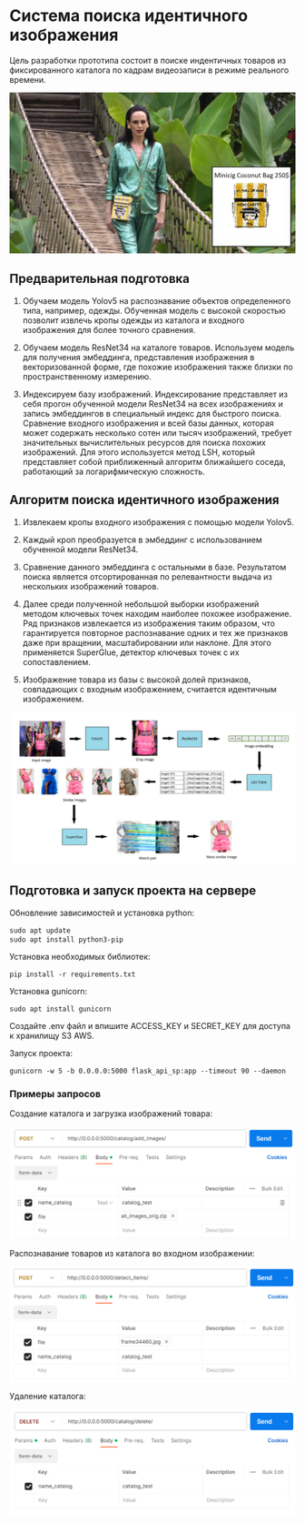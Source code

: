 # Система поиска идентичного изображения

Цель разработки прототипа состоит в поиске индентичных товаров из фиксированного каталога по кадрам видеозаписи в режиме реального времени.

![examples](images_for_readme/example.jpg)

## Предварительная подготовка

1. Обучаем модель Yolov5 на распознавание объектов определенного типа, например, одежды. Обученная модель с высокой скоростью позволит извлечь кропы одежды из каталога и входного изображения для более точного сравнения.

2. Обучаем модель ResNet34 на каталоге товаров. Используем модель для получения эмбеддинга, представления изображения в векторизованной форме, где похожие изображения также близки по пространственному измерению.

3. Индексируем базу изображений. Индексирование представляет из себя прогон обученной модели ResNet34 на всех изображениях и запись эмбеддингов в специальный индекс для быстрого поиска. Сравнение входного изображения и всей базы данных, которая может содержать несколько сотен или тысяч изображений, требует значительных вычислительных ресурсов для поиска похожих изображений. Для этого используется метод LSH, который представляет собой приближенный алгоритм ближайшего соседа, работающий за логарифмическую сложность.

## Алгоритм поиска идентичного изображения

1. Извлекаем кропы входного изображения с помощью модели Yolov5.

2. Каждый кроп преобразуется в эмбеддинг с использованием обученной модели ResNet34.

3. Сравнение данного эмбеддинга с остальными в базе. Результатом поиска является отсортированная по релевантности выдача из нескольких изображений товаров.

4. Далее среди полученной небольшой выборки изображений методом ключевых точек находим наиболее похожее изображение. Ряд признаков извлекается из изображения таким образом, что гарантируется повторное распознавание одних и тех же признаков даже при вращении, масштабировании или наклоне. Для этого применяется SuperGlue, детектор ключевых точек с их сопоставлением.

5. Изображение товара из базы с высокой долей признаков, совпадающих с входным изображением, считается идентичным изображением.

![examples](images_for_readme/pipeline.png)

## Подготовка и запуск проекта на сервере

Обновление зависимостей и установка python:

```
sudo apt update
sudo apt install python3-pip
```

Установка необходимых библиотек:

```
pip install -r requirements.txt
```

Установка gunicorn:

```
sudo apt install gunicorn
```

Cоздайте .env файл и впишите ACCESS_KEY и SECRET_KEY для доступа к хранилищу S3 AWS.

Запуск проекта:

```
gunicorn -w 5 -b 0.0.0.0:5000 flask_api_sp:app --timeout 90 --daemon
```

### Примеры запросов

Создание каталога и загрузка изображений товара:

![examples](images_for_readme/catalog_add_images.png)

Распознавание товаров из каталога во входном изображении:

![examples](images_for_readme/detect_items.png)

Удаление каталога:

![examples](images_for_readme/catalog_delete.png)
